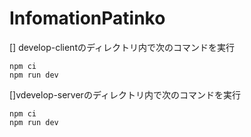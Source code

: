# InfomationPatinko
[] develop-clientのディレクトリ内で次のコマンドを実行
```
npm ci
npm run dev
```
[]vdevelop-serverのディレクトリ内で次のコマンドを実行
```
npm ci
npm run dev
```
